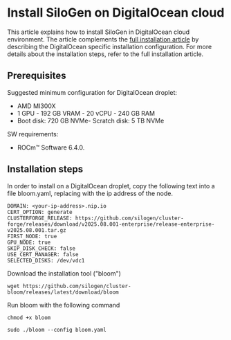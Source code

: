 # Install SiloGen on DigitalOcean cloud

This article explains how to install SiloGen in DigitalOcean cloud environment. The article complements the [full installation article](./on-premises-installation.md) by describing the DigitalOcean specific installation configuration. For more details about the installation steps, refer to the full installation article.

## Prerequisites

Suggested minimum configuration for DigitalOcean droplet:

- AMD MI300X
- 1 GPU - 192 GB VRAM - 20 vCPU - 240 GB RAM
- Boot disk: 720 GB NVMe- Scratch disk: 5 TB NVMe

SW requirements:

- ROCm™ Software 6.4.0.


## Installation steps

In order to install on a DigitalOcean droplet, copy the following text into a file bloom.yaml, replacing <your-ip-address> with the ip address of the node.
```
DOMAIN: <your-ip-address>.nip.io
CERT_OPTION: generate
CLUSTERFORGE_RELEASE: https://github.com/silogen/cluster-forge/releases/download/v2025.08.001-enterprise/release-enterprise-v2025.08.001.tar.gz
FIRST_NODE: true
GPU_NODE: true
SKIP_DISK_CHECK: false
USE_CERT_MANAGER: false
SELECTED_DISKS: /dev/vdc1
```

Download the installation tool ("bloom")

```
wget https://github.com/silogen/cluster-bloom/releases/latest/download/bloom
```
Run bloom with the following command
```
chmod +x bloom

sudo ./bloom --config bloom.yaml
```